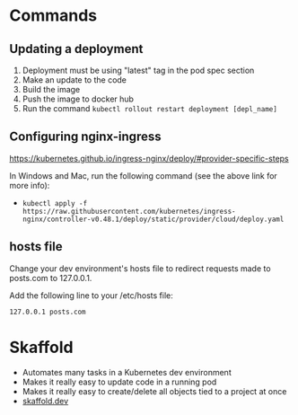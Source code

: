 # Commands

## Updating a deployment

1. Deployment must be using "latest" tag in the pod spec section
2. Make an update to the code
3. Build the image
4. Push the image to docker hub
5. Run the command `kubectl rollout restart deployment [depl_name]`

## Configuring nginx-ingress

https://kubernetes.github.io/ingress-nginx/deploy/#provider-specific-steps

In Windows and Mac, run the following command (see the above link for more info):

- `kubectl apply -f https://raw.githubusercontent.com/kubernetes/ingress-nginx/controller-v0.48.1/deploy/static/provider/cloud/deploy.yaml`

## hosts file

Change your dev environment's hosts file to redirect requests made to posts.com to 127.0.0.1.

Add the following line to your /etc/hosts file:

`127.0.0.1 posts.com`

# Skaffold

- Automates many tasks in a Kubernetes dev environment
- Makes it really easy to update code in a running pod
- Makes it really easy to create/delete all objects tied to a project at once
- [skaffold.dev](skaffold.dev)
